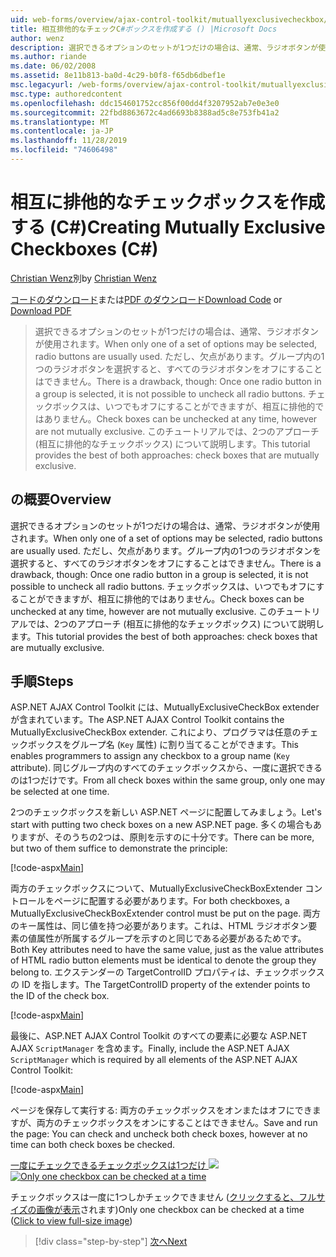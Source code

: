 ```yaml
---
uid: web-forms/overview/ajax-control-toolkit/mutuallyexclusivecheckbox/creating-mutually-exclusive-checkboxes-cs
title: 相互排他的なチェックC#ボックスを作成する () |Microsoft Docs
author: wenz
description: 選択できるオプションのセットが1つだけの場合は、通常、ラジオボタンが使用されます。 ただし、グループ内の1つのオプションボタンが選択されると、欠点があり,...
ms.author: riande
ms.date: 06/02/2008
ms.assetid: 8e11b813-ba0d-4c29-b0f8-f65db6dbef1e
msc.legacyurl: /web-forms/overview/ajax-control-toolkit/mutuallyexclusivecheckbox/creating-mutually-exclusive-checkboxes-cs
msc.type: authoredcontent
ms.openlocfilehash: ddc154601752cc856f00dd4f3207952ab7e0e3e0
ms.sourcegitcommit: 22fbd8863672c4ad6693b8388ad5c8e753fb41a2
ms.translationtype: MT
ms.contentlocale: ja-JP
ms.lasthandoff: 11/28/2019
ms.locfileid: "74606498"
---
```

# <a name="creating-mutually-exclusive-checkboxes-c"></a><span data-ttu-id="6f9d4-104">相互に排他的なチェックボックスを作成する (C#)</span><span class="sxs-lookup"><span data-stu-id="6f9d4-104">Creating Mutually Exclusive Checkboxes (C#)</span></span>

<span data-ttu-id="6f9d4-105">[Christian Wenz](https://github.com/wenz)別</span><span class="sxs-lookup"><span data-stu-id="6f9d4-105">by [Christian Wenz](https://github.com/wenz)</span></span>

<span data-ttu-id="6f9d4-106">[コードのダウンロード](https://download.microsoft.com/download/9/3/f/93f8daea-bebd-4821-833b-95205389c7d0/MutuallyExclusiveCheckBox0.cs.zip)または[PDF のダウンロード](https://download.microsoft.com/download/b/6/a/b6ae89ee-df69-4c87-9bfb-ad1eb2b23373/mutuallyexclusivecheckbox0CS.pdf)</span><span class="sxs-lookup"><span data-stu-id="6f9d4-106">[Download Code](https://download.microsoft.com/download/9/3/f/93f8daea-bebd-4821-833b-95205389c7d0/MutuallyExclusiveCheckBox0.cs.zip) or [Download PDF](https://download.microsoft.com/download/b/6/a/b6ae89ee-df69-4c87-9bfb-ad1eb2b23373/mutuallyexclusivecheckbox0CS.pdf)</span></span>

> <span data-ttu-id="6f9d4-107">選択できるオプションのセットが1つだけの場合は、通常、ラジオボタンが使用されます。</span><span class="sxs-lookup"><span data-stu-id="6f9d4-107">When only one of a set of options may be selected, radio buttons are usually used.</span></span> <span data-ttu-id="6f9d4-108">ただし、欠点があります。グループ内の1つのラジオボタンを選択すると、すべてのラジオボタンをオフにすることはできません。</span><span class="sxs-lookup"><span data-stu-id="6f9d4-108">There is a drawback, though: Once one radio button in a group is selected, it is not possible to uncheck all radio buttons.</span></span> <span data-ttu-id="6f9d4-109">チェックボックスは、いつでもオフにすることができますが、相互に排他的ではありません。</span><span class="sxs-lookup"><span data-stu-id="6f9d4-109">Check boxes can be unchecked at any time, however are not mutually exclusive.</span></span> <span data-ttu-id="6f9d4-110">このチュートリアルでは、2つのアプローチ (相互に排他的なチェックボックス) について説明します。</span><span class="sxs-lookup"><span data-stu-id="6f9d4-110">This tutorial provides the best of both approaches: check boxes that are mutually exclusive.</span></span>

## <a name="overview"></a><span data-ttu-id="6f9d4-111">の概要</span><span class="sxs-lookup"><span data-stu-id="6f9d4-111">Overview</span></span>

<span data-ttu-id="6f9d4-112">選択できるオプションのセットが1つだけの場合は、通常、ラジオボタンが使用されます。</span><span class="sxs-lookup"><span data-stu-id="6f9d4-112">When only one of a set of options may be selected, radio buttons are usually used.</span></span> <span data-ttu-id="6f9d4-113">ただし、欠点があります。グループ内の1つのラジオボタンを選択すると、すべてのラジオボタンをオフにすることはできません。</span><span class="sxs-lookup"><span data-stu-id="6f9d4-113">There is a drawback, though: Once one radio button in a group is selected, it is not possible to uncheck all radio buttons.</span></span> <span data-ttu-id="6f9d4-114">チェックボックスは、いつでもオフにすることができますが、相互に排他的ではありません。</span><span class="sxs-lookup"><span data-stu-id="6f9d4-114">Check boxes can be unchecked at any time, however are not mutually exclusive.</span></span> <span data-ttu-id="6f9d4-115">このチュートリアルでは、2つのアプローチ (相互に排他的なチェックボックス) について説明します。</span><span class="sxs-lookup"><span data-stu-id="6f9d4-115">This tutorial provides the best of both approaches: check boxes that are mutually exclusive.</span></span>

## <a name="steps"></a><span data-ttu-id="6f9d4-116">手順</span><span class="sxs-lookup"><span data-stu-id="6f9d4-116">Steps</span></span>

<span data-ttu-id="6f9d4-117">ASP.NET AJAX Control Toolkit には、MutuallyExclusiveCheckBox extender が含まれています。</span><span class="sxs-lookup"><span data-stu-id="6f9d4-117">The ASP.NET AJAX Control Toolkit contains the MutuallyExclusiveCheckBox extender.</span></span> <span data-ttu-id="6f9d4-118">これにより、プログラマは任意のチェックボックスをグループ名 (`Key` 属性) に割り当てることができます。</span><span class="sxs-lookup"><span data-stu-id="6f9d4-118">This enables programmers to assign any checkbox to a group name (`Key` attribute).</span></span> <span data-ttu-id="6f9d4-119">同じグループ内のすべてのチェックボックスから、一度に選択できるのは1つだけです。</span><span class="sxs-lookup"><span data-stu-id="6f9d4-119">From all check boxes within the same group, only one may be selected at one time.</span></span>

<span data-ttu-id="6f9d4-120">2つのチェックボックスを新しい ASP.NET ページに配置してみましょう。</span><span class="sxs-lookup"><span data-stu-id="6f9d4-120">Let's start with putting two check boxes on a new ASP.NET page.</span></span> <span data-ttu-id="6f9d4-121">多くの場合もありますが、そのうちの2つは、原則を示すのに十分です。</span><span class="sxs-lookup"><span data-stu-id="6f9d4-121">There can be more, but two of them suffice to demonstrate the principle:</span></span>

[!code-aspx[Main](creating-mutually-exclusive-checkboxes-cs/samples/sample1.aspx)]

<span data-ttu-id="6f9d4-122">両方のチェックボックスについて、MutuallyExclusiveCheckBoxExtender コントロールをページに配置する必要があります。</span><span class="sxs-lookup"><span data-stu-id="6f9d4-122">For both checkboxes, a MutuallyExclusiveCheckBoxExtender control must be put on the page.</span></span> <span data-ttu-id="6f9d4-123">両方のキー属性は、同じ値を持つ必要があります。これは、HTML ラジオボタン要素の値属性が所属するグループを示すのと同じである必要があるためです。</span><span class="sxs-lookup"><span data-stu-id="6f9d4-123">Both Key attributes need to have the same value, just as the value attributes of HTML radio button elements must be identical to denote the group they belong to.</span></span> <span data-ttu-id="6f9d4-124">エクステンダーの TargetControlID プロパティは、チェックボックスの ID を指します。</span><span class="sxs-lookup"><span data-stu-id="6f9d4-124">The TargetControlID property of the extender points to the ID of the check box.</span></span>

[!code-aspx[Main](creating-mutually-exclusive-checkboxes-cs/samples/sample2.aspx)]

<span data-ttu-id="6f9d4-125">最後に、ASP.NET AJAX Control Toolkit のすべての要素に必要な ASP.NET AJAX `ScriptManager` を含めます。</span><span class="sxs-lookup"><span data-stu-id="6f9d4-125">Finally, include the ASP.NET AJAX `ScriptManager` which is required by all elements of the ASP.NET AJAX Control Toolkit:</span></span>

[!code-aspx[Main](creating-mutually-exclusive-checkboxes-cs/samples/sample3.aspx)]

<span data-ttu-id="6f9d4-126">ページを保存して実行する: 両方のチェックボックスをオンまたはオフにできますが、両方のチェックボックスをオンにすることはできません。</span><span class="sxs-lookup"><span data-stu-id="6f9d4-126">Save and run the page: You can check and uncheck both check boxes, however at no time can both check boxes be checked.</span></span>

<span data-ttu-id="6f9d4-127">[一度にチェックできるチェックボックスは1つだけ ![](creating-mutually-exclusive-checkboxes-cs/_static/image2.png)](creating-mutually-exclusive-checkboxes-cs/_static/image1.png)</span><span class="sxs-lookup"><span data-stu-id="6f9d4-127">[![Only one checkbox can be checked at a time](creating-mutually-exclusive-checkboxes-cs/_static/image2.png)](creating-mutually-exclusive-checkboxes-cs/_static/image1.png)</span></span>

<span data-ttu-id="6f9d4-128">チェックボックスは一度に1つしかチェックできません ([クリックすると、フルサイズの画像が表示](creating-mutually-exclusive-checkboxes-cs/_static/image3.png)されます)</span><span class="sxs-lookup"><span data-stu-id="6f9d4-128">Only one checkbox can be checked at a time ([Click to view full-size image](creating-mutually-exclusive-checkboxes-cs/_static/image3.png))</span></span>

> [!div class="step-by-step"]
> [<span data-ttu-id="6f9d4-129">次へ</span><span class="sxs-lookup"><span data-stu-id="6f9d4-129">Next</span></span>](creating-mutually-exclusive-checkboxes-vb.md)
